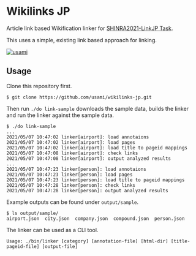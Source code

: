 # Wikilinks JP

Article link based Wikification linker for [SHINRA2021-LinkJP Task](http://shinra-project.info/shinra2021linkjp/).

This uses a simple, existing link based approach for linking.

[![usami](https://circleci.com/gh/usami/wikilinks-jp.svg?style=svg)](https://app.circleci.com/pipelines/github/usami/wikilinks-jp)

## Usage

Clone this repository first.
```
$ git clone https://github.com/usami/wikilinks-jp.git
```

Then run `./do link-sample` downloads the sample data, builds the linker and run the linker against the sample data.

```
$ ./do link-sample
...
2021/05/07 10:47:02 linker[airport]: load annotaions
2021/05/07 10:47:02 linker[airport]: load pages
2021/05/07 10:47:02 linker[airport]: load title to pageid mappings
2021/05/07 10:47:08 linker[airport]: check links
2021/05/07 10:47:08 linker[airport]: output analyzed results
...
2021/05/07 10:47:23 linker[person]: load annotaions
2021/05/07 10:47:23 linker[person]: load pages
2021/05/07 10:47:23 linker[person]: load title to pageid mappings
2021/05/07 10:47:28 linker[person]: check links
2021/05/07 10:47:28 linker[person]: output analyzed results
```

Example outputs can be found under `output/sample`.

```
$ ls output/sample/
airport.json  city.json  company.json  compound.json  person.json
```

The linker can be used as a CLI tool.

```
Usage: ./bin/linker [category] [annotation-file] [html-dir] [title-pageid-file] [output-file]
```
